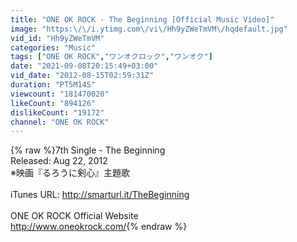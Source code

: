 ```yaml
---
title: "ONE OK ROCK - The Beginning [Official Music Video]"
image: "https:\/\/i.ytimg.com\/vi\/Hh9yZWeTmVM\/hqdefault.jpg"
vid_id: "Hh9yZWeTmVM"
categories: "Music"
tags: ["ONE OK ROCK","ワンオクロック","ワンオク"]
date: "2021-09-08T20:15:49+03:00"
vid_date: "2012-08-15T02:59:31Z"
duration: "PT5M14S"
viewcount: "181470020"
likeCount: "894126"
dislikeCount: "19172"
channel: "ONE OK ROCK"
---
```

{% raw %}7th Single - The Beginning<br />Released: Aug 22, 2012<br />※映画『るろうに剣心』主題歌<br /><br />iTunes URL: <a rel="nofollow" target="blank" href="http://smarturl.it/TheBeginning">http://smarturl.it/TheBeginning</a><br /><br />ONE OK ROCK Official Website<br /><a rel="nofollow" target="blank" href="http://www.oneokrock.com/">http://www.oneokrock.com/</a>{% endraw %}
